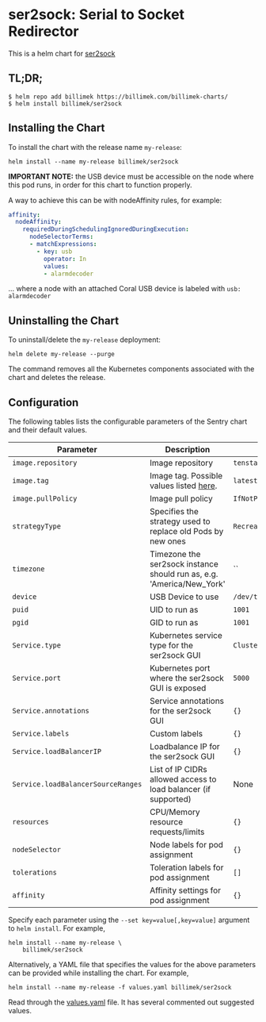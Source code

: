 # ser2sock: Serial to Socket Redirector

This is a helm chart for [ser2sock](https://github.com/nutechsoftware/ser2sock)

## TL;DR;

```shell
$ helm repo add billimek https://billimek.com/billimek-charts/
$ helm install billimek/ser2sock
```

## Installing the Chart

To install the chart with the release name `my-release`:

```console
helm install --name my-release billimek/ser2sock
```

**IMPORTANT NOTE:** the USB device must be accessible on the node where this pod runs, in order for this chart to function properly.

A way to achieve this can be with nodeAffinity rules, for example:

```yaml
affinity:
  nodeAffinity:
    requiredDuringSchedulingIgnoredDuringExecution:
      nodeSelectorTerms:
      - matchExpressions:
        - key: usb
          operator: In
          values:
          - alarmdecoder
```

... where a node with an attached Coral USB device is labeled with `usb: alarmdecoder`

## Uninstalling the Chart

To uninstall/delete the `my-release` deployment:

```console
helm delete my-release --purge
```

The command removes all the Kubernetes components associated with the chart and deletes the release.

## Configuration

The following tables lists the configurable parameters of the Sentry chart and their default values.

| Parameter                  | Description                         | Default                                                 |
|----------------------------|-------------------------------------|---------------------------------------------------------|
| `image.repository`         | Image repository | `tenstartups/ser2sock` |
| `image.tag`                | Image tag. Possible values listed [here](https://hub.docker.com/r/tenstartups/ser2sock/tags).| `latest`|
| `image.pullPolicy`         | Image pull policy | `IfNotPresent` |
| `strategyType`             | Specifies the strategy used to replace old Pods by new ones | `Recreate` |
| `timezone`                 | Timezone the ser2sock instance should run as, e.g. 'America/New_York' | `` |
| `device`             | USB Device to use | `/dev/ttyUSB0` |
| `puid`             | UID to run as | `1001` |
| `pgid`             | GID to run as | `1001` |
| `Service.type`          | Kubernetes service type for the ser2sock GUI | `ClusterIP` |
| `Service.port`          | Kubernetes port where the ser2sock GUI is exposed| `5000` |
| `Service.annotations`   | Service annotations for the ser2sock GUI | `{}` |
| `Service.labels`        | Custom labels | `{}` |
| `Service.loadBalancerIP` | Loadbalance IP for the ser2sock GUI | `{}` |
| `Service.loadBalancerSourceRanges` | List of IP CIDRs allowed access to load balancer (if supported)      | None
| `resources`                | CPU/Memory resource requests/limits | `{}` |
| `nodeSelector`             | Node labels for pod assignment | `{}` |
| `tolerations`              | Toleration labels for pod assignment | `[]` |
| `affinity`                 | Affinity settings for pod assignment | `{}` |

Specify each parameter using the `--set key=value[,key=value]` argument to `helm install`. For example,

```console
helm install --name my-release \
    billimek/ser2sock
```

Alternatively, a YAML file that specifies the values for the above parameters can be provided while installing the chart. For example,

```console
helm install --name my-release -f values.yaml billimek/ser2sock
```

Read through the [values.yaml](https://github.com/billimek/billimek-charts/blob/master/charts/ser2sock/values.yaml) file. It has several commented out suggested values.
